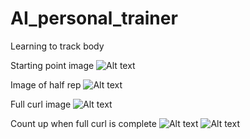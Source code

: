 # AI_personal_trainer
Learning to track body

Starting point image
![Alt text](c:/Users/a_asf/My%20Drive/Screenshot/Screenshot%202023-06-07%20055830.png)

Image of half rep
![Alt text](c:/Users/a_asf/My%20Drive/Screenshot/Screenshot%202023-06-07%20055814.png)

Full curl image
![Alt text](c:/Users/a_asf/My%20Drive/Screenshot/Screenshot%202023-06-07%20055926.png)

Count up when full curl is complete
![Alt text](c:/Users/a_asf/My%20Drive/Screenshot/Screenshot%202023-06-07%20060048.png) ![Alt text](c:/Users/a_asf/My%20Drive/Screenshot/Screenshot%202023-06-07%20055926.png)